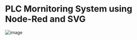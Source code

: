 # PLC Mornitoring System using Node-Red and SVG

![image](https://user-images.githubusercontent.com/81687385/229773896-1c135f75-5c4a-4b05-b40f-96f7a3e91377.png)


